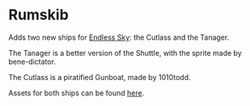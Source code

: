 # Rumskib

Adds two new ships for [Endless Sky](https://github.com/endless-sky/endless-sky): the Cutlass and the Tanager.

The Tanager is a better version of the Shuttle, with the sprite made by bene-dictator.

The Cutlass is a piratified Gunboat, made by 1010todd.

Assets for both ships can be found [here](https://github.com/TheGiraffe3/new-ship-assets).
